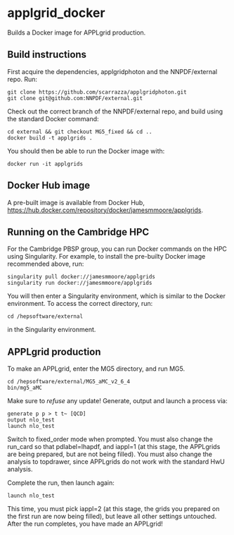 # applgrid_docker
Builds a Docker image for APPLgrid production.

## Build instructions
First acquire the dependencies, applgridphoton and the NNPDF/external repo. Run:

```
git clone https://github.com/scarrazza/applgridphoton.git
git clone git@github.com:NNPDF/external.git
```

Check out the correct branch of the NNPDF/external repo, and build using the standard Docker command:

```
cd external && git checkout MG5_fixed && cd ..
docker build -t applgrids .
```

You should then be able to run the Docker image with:

```
docker run -it applgrids
```

## Docker Hub image
A pre-built image is available from Docker Hub, <https://hub.docker.com/repository/docker/jamesmmoore/applgrids>.

## Running on the Cambridge HPC
For the Cambridge PBSP group, you can run Docker commands on the HPC using Singularity. For example, to install the pre-builty Docker image recommended above, run:

```
singularity pull docker://jamesmmoore/applgrids
singularity run docker://jamesmmoore/applgrids
```

You will then enter a Singularity environment, which is similar to the Docker environment. To access the correct directory, run:

```
cd /hepsoftware/external
```

in the Singularity environment.

## APPLgrid production
To make an APPLgrid, enter the MG5 directory, and run MG5.

```
cd /hepsoftware/external/MG5_aMC_v2_6_4
bin/mg5_aMC
```

Make sure to *refuse* any update! Generate, output and launch a process via:

```
generate p p > t t~ [QCD]
output nlo_test
launch nlo_test
```

Switch to fixed_order mode when prompted. You must also change the 
run_card so that pdlabel=lhapdf, and iappl=1 (at this stage, the APPLgrids are
being prepared, but are not being filled). You must also change the analysis
to topdrawer, since APPLgrids do not work with the standard HwU analysis.

Complete the run, then launch again:

```
launch nlo_test
```

This time, you must pick iappl=2 (at this stage, the grids you prepared 
on the first run are now being filled), but leave all other settings
untouched. After the run completes, you have made an APPLgrid!
